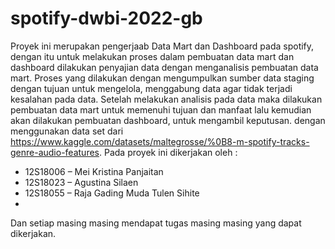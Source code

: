 # spotify-dwbi-2022-gb
Proyek ini merupakan pengerjaab Data Mart dan Dashboard pada spotify, dengan itu untuk melakukan proses dalam pembuatan data mart dan dashboard dilakukan penyajian data dengan menganalisis pembuatan data mart. Proses yang dilakukan dengan mengumpulkan sumber data staging dengan tujuan untuk mengelola, menggabung data agar tidak terjadi kesalahan pada data.
Setelah melakukan analisis pada data maka dilakukan pembuatan data mart untuk memenuhi tujuan dan manfaat lalu kemudian akan dilakukan pembuatan dashboard, untuk mengambil keputusan. dengan menggunakan data set dari https://www.kaggle.com/datasets/maltegrosse/%0B8-m-spotify-tracks-genre-audio-features. 
Pada proyek ini dikerjakan oleh : 
+ 12S18006  – Mei Kristina Panjaitan
+ 12S18023 – Agustina Silaen
+ 12S18055 – Raja Gading Muda Tulen Sihite
+ 
Dan setiap masing masing mendapat tugas masing masing yang dapat dikerjakan. 


